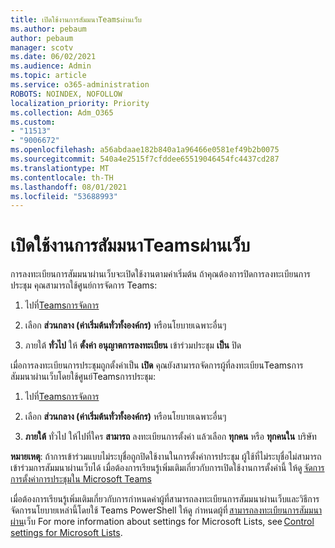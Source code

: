 ```yaml
---
title: เปิดใช้งานการสัมมนาTeamsผ่านเว็บ
ms.author: pebaum
author: pebaum
manager: scotv
ms.date: 06/02/2021
ms.audience: Admin
ms.topic: article
ms.service: o365-administration
ROBOTS: NOINDEX, NOFOLLOW
localization_priority: Priority
ms.collection: Adm_O365
ms.custom:
- "11513"
- "9006672"
ms.openlocfilehash: a56abdaae182b840a1a96466e0581ef49b2b0075
ms.sourcegitcommit: 540a4e2515f7cfddee65519046454fc4437cd287
ms.translationtype: MT
ms.contentlocale: th-TH
ms.lasthandoff: 08/01/2021
ms.locfileid: "53688993"
---
```

# <a name="enable-teams-webinars"></a>เปิดใช้งานการสัมมนาTeamsผ่านเว็บ

การลงทะเบียนการสัมมนาผ่านเว็บจะเปิดใช้งานตามค่าเริ่มต้น ถ้าคุณต้องการปิดการลงทะเบียนการประชุม คุณสามารถใช้ศูนย์การจัดการ Teams: 

1. ไปที่[Teamsการจัดการ](https://admin.teams.microsoft.com/policies/meetings) 

2. เลือก **ส่วนกลาง (ค่าเริ่มต้นทั่วทั้งองค์กร)** หรือนโยบายเฉพาะอื่นๆ 

3. ภายใต้ **ทั่วไป** ให้ **ตั้งค่า อนุญาตการลงทะเบียน** เข้าร่วมประชุม **เป็น** ปิด 

เมื่อการลงทะเบียนการประชุมถูกตั้งค่าเป็น **เปิด** คุณยังสามารถจัดการผู้ที่ลงทะเบียนTeamsการสัมมนาผ่านเว็บโดยใช้ศูนย์Teamsการประชุม: 

1. ไปที่[Teamsการจัดการ](https://admin.teams.microsoft.com/policies/meetings) 

2. เลือก **ส่วนกลาง (ค่าเริ่มต้นทั่วทั้งองค์กร)** หรือนโยบายเฉพาะอื่นๆ 

3. **ภายใต้** ทั่วไป ให้ไปที่ใคร **สามารถ** ลงทะเบียนการตั้งค่า แล้วเลือก **ทุกคน** หรือ **ทุกคนใน** บริษัท 

**หมายเหตุ**: ถ้าการเข้าร่วมแบบไม่ระบุชื่อถูกปิดใช้งานในการตั้งค่าการประชุม ผู้ใช้ที่ไม่ระบุชื่อไม่สามารถเข้าร่วมการสัมมนาผ่านเว็บได้ เมื่อต้องการเรียนรู้เพิ่มเติมเกี่ยวกับการเปิดใช้งานการตั้งค่านี้ ให้ดู [จัดการการตั้งค่าการประชุมใน Microsoft Teams](/microsoftteams/meeting-settings-in-teams) 

เมื่อต้องการเรียนรู้เพิ่มเติมเกี่ยวกับการกําหนดค่าผู้ที่สามารถลงทะเบียนการสัมมนาผ่านเว็บและวิธีการจัดการนโยบายเหล่านี้โดยใช้ Teams PowerShell ให้ดู กําหนดผู้ที่ [สามารถลงทะเบียนการสัมมนาผ่าน](/microsoftteams/set-up-webinars?source=docs#configure-who-can-register-for-webinars)เว็บ For more information about settings for Microsoft Lists, see [Control settings for Microsoft Lists](/sharepoint/control-lists). 